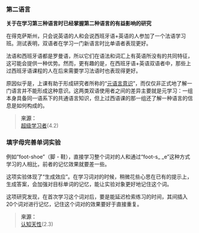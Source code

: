 ### 第二语言

**关于在学习第三种语言时已经掌握第二种语言的有益影响的研究**

在得克萨斯州，只会说英语的人和会说西班牙语+英语的人参加了一个法语学习班。测试表明，双语者在学习一门新语言时比单语者表现更好。

法语和西班牙语都是罗曼语，所以它们在语法和词汇上有英语所没有的共同特征，这可能会提供一种优势。然而，更有趣的是，在西班牙语+英语双语者中，那些上过西班牙语课程的人在后来需要学习法语时也表现得更好。

原因似乎是，上课有助于形成研究者所称的“[元语言意识](/读书/学习/超级学习者.md?id=元学习)”，而仅仅非正式地了解一门语言并不能形成这种意识。这两类双语使用者之间的差异主要就是元学习：一组本身具备同一语系下的共通语言知识，但上过西语课的那一组还了解一种语言的信息是如何构成的。

>**来源：**  
>[超级学习者](/读书/学习/超级学习者.md)(4.2)

### 填字母完善单词实验

例如“foot-shoe”（脚 - 鞋），直接学习整个词对的人和通过“foot-s_ _e”这种方式学习的人相比，前者的记忆效果就要差一些。

这项实验体现了“生成效应”。在学习词对的时候，稍微花些心思在已有的提示上，生成答案，会加强对目标单词的记忆，能让实验对象更好地记住这个词。

这项研究发现，在首次学习这个词对后，要是能延迟检索练习的时间，其间插入20个词对进行记忆，记住这个词对的效果要好于直接重复。

>**来源：**  
>[认知天性](/读书/学习/认知天性.md)(2.3)

